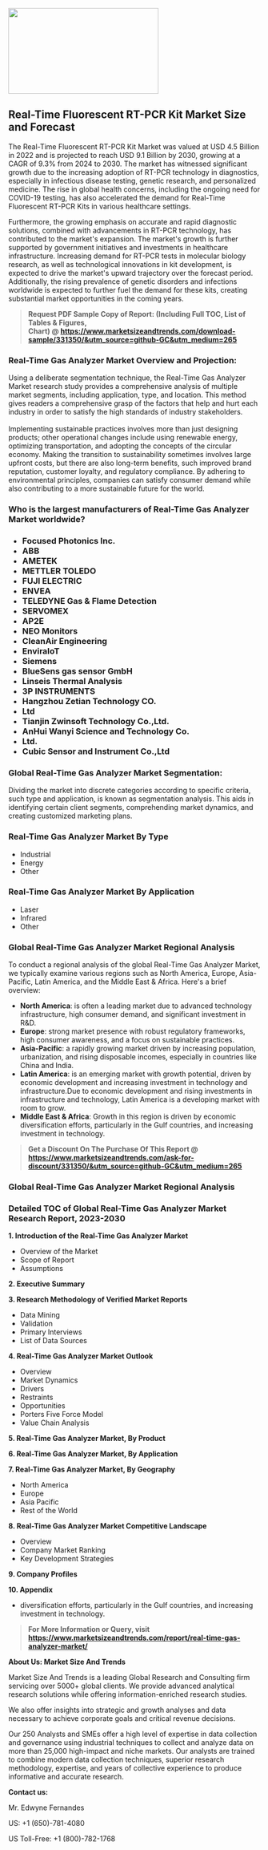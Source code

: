 <p><img class="alignnone size-medium wp-image-20088" src="https://ffe5etoiles.com/wp-content/uploads/2024/12/MST1-300x171.png" alt="" width="300" height="171" /></p><h2>Real-Time Fluorescent RT-PCR Kit Market Size and Forecast</h2><p>The Real-Time Fluorescent RT-PCR Kit Market was valued at USD 4.5 Billion in 2022 and is projected to reach USD 9.1 Billion by 2030, growing at a CAGR of 9.3% from 2024 to 2030. The market has witnessed significant growth due to the increasing adoption of RT-PCR technology in diagnostics, especially in infectious disease testing, genetic research, and personalized medicine. The rise in global health concerns, including the ongoing need for COVID-19 testing, has also accelerated the demand for Real-Time Fluorescent RT-PCR Kits in various healthcare settings.</p><p>Furthermore, the growing emphasis on accurate and rapid diagnostic solutions, combined with advancements in RT-PCR technology, has contributed to the market's expansion. The market's growth is further supported by government initiatives and investments in healthcare infrastructure. Increasing demand for RT-PCR tests in molecular biology research, as well as technological innovations in kit development, is expected to drive the market's upward trajectory over the forecast period. Additionally, the rising prevalence of genetic disorders and infections worldwide is expected to further fuel the demand for these kits, creating substantial market opportunities in the coming years.</p></p><blockquote id="" class=""><strong>Request PDF Sample Copy of Report: (Including Full TOC, List of Tables &amp; Figures, Chart)&nbsp;@&nbsp;<strong><a href="https://www.marketsizeandtrends.com/download-sample/331350/&utm_source=github-GC&utm_medium=265" target="_blank">https://www.marketsizeandtrends.com/download-sample/331350/&utm_source=github-GC&utm_medium=265</a></strong></strong></blockquote><h3 id="" class="">Real-Time Gas Analyzer Market&nbsp;Overview and Projection:</h3><p id="" class="">Using a deliberate segmentation technique, the Real-Time Gas Analyzer Market research study provides a comprehensive analysis of multiple market segments, including application, type, and location. This method gives readers a comprehensive grasp of the factors that help and hurt each industry in order to satisfy the high standards of industry stakeholders. <br /> <br />Implementing sustainable practices involves more than just designing products; other operational changes include using renewable energy, optimizing transportation, and adopting the concepts of the circular economy. Making the transition to sustainability sometimes involves large upfront costs, but there are also long-term benefits, such improved brand reputation, customer loyalty, and regulatory compliance. By adhering to environmental principles, companies can satisfy consumer demand while also contributing to a more sustainable future for the world.</p><h3 id="" class="">Who is the largest manufacturers of&nbsp;Real-Time Gas Analyzer Market worldwide?</h3><h3 class=""><p><ul><li>Focused Photonics Inc. </li><li> ABB </li><li> AMETEK </li><li> METTLER TOLEDO </li><li> FUJI ELECTRIC </li><li> ENVEA </li><li> TELEDYNE Gas & Flame Detection </li><li> SERVOMEX </li><li> AP2E </li><li> NEO Monitors </li><li> CleanAir Engineering </li><li> EnviraIoT </li><li> Siemens </li><li> BlueSens gas sensor GmbH </li><li> Linseis Thermal Analysis </li><li> 3P INSTRUMENTS </li><li> Hangzhou Zetian Technology CO. </li><li> Ltd </li><li> Tianjin Zwinsoft Technology Co.,Ltd. </li><li> AnHui Wanyi Science and Technology Co. </li><li> Ltd. </li><li> Cubic Sensor and Instrument Co.,Ltd</li></ul></p></h3><h3 id="" class="">Global&nbsp;Real-Time Gas Analyzer Market Segmentation:</h3><p id="" class="">Dividing the market into discrete categories according to specific criteria, such type and application, is known as segmentation analysis. This aids in identifying certain client segments, comprehending market dynamics, and creating customized marketing plans.</p><h3 id="" class="">Real-Time Gas Analyzer Market&nbsp;By Type</h3><p><p><ul><li>Industrial</li><li> Energy</li><li> Other</p></li></ul></p></p><h3 id="" class="">Real-Time Gas Analyzer Market&nbsp;By Application</h3><p class=""><p><ul><li>Laser</li><li> Infrared</li><li> Other</li></ul></p></p><h3 id="" class="">Global Real-Time Gas Analyzer Market Regional Analysis</h3><p id="" class="">To conduct a regional analysis of the global Real-Time Gas Analyzer Market, we typically examine various regions such as North America, Europe, Asia-Pacific, Latin America, and the Middle East &amp; Africa. Here's a brief overview:</p><ul><li><strong>North America</strong>: is often a leading market due to advanced technology infrastructure, high consumer demand, and significant investment in R&amp;D.</li><li><strong>Europe</strong>: strong market presence with robust regulatory frameworks, high consumer awareness, and a focus on sustainable practices.</li><li><strong>Asia-Pacific</strong>: a rapidly growing market driven by increasing population, urbanization, and rising disposable incomes, especially in countries like China and India.</li><li><strong>Latin America</strong>: is an emerging market with growth potential, driven by economic development and increasing investment in technology and infrastructure.Due to economic development and rising investments in infrastructure and technology, Latin America is a developing market with room to grow.</li><li><strong>Middle East &amp; Africa</strong>: Growth in this region is driven by economic diversification efforts, particularly in the Gulf countries, and increasing investment in technology.</li></ul><blockquote id="" class=""><strong>Get a Discount On The Purchase Of This Report @ <strong><a href="https://www.marketsizeandtrends.com/ask-for-discount/331350/&utm_source=github-GC&utm_medium=265" target="_blank">https://www.marketsizeandtrends.com/ask-for-discount/331350/&utm_source=github-GC&utm_medium=265</a></strong></strong></blockquote><h3 id="" class="">Global Real-Time Gas Analyzer Market Regional Analysis</h3><h3 id="" class="">Detailed TOC of Global Real-Time Gas Analyzer Market Research Report, 2023-2030</h3><p id="" class=""><strong>1. Introduction of the Real-Time Gas Analyzer Market</strong></p><ul><li>Overview of the Market</li><li>Scope of Report</li><li>Assumptions</li></ul><p id="" class=""><strong>2. Executive Summary</strong></p><p id="" class=""><strong>3. Research Methodology of Verified Market Reports</strong></p><ul><li>Data Mining</li><li>Validation</li><li>Primary Interviews</li><li>List of Data Sources</li></ul><p id="" class=""><strong>4. Real-Time Gas Analyzer Market Outlook</strong></p><ul><li>Overview</li><li>Market Dynamics</li><li>Drivers</li><li>Restraints</li><li>Opportunities</li><li>Porters Five Force Model</li><li>Value Chain Analysis</li></ul><p id="" class=""><strong>5. Real-Time Gas Analyzer Market, By Product</strong></p><p id="" class=""><strong>6. Real-Time Gas Analyzer Market, By Application</strong></p><p id="" class=""><strong>7. Real-Time Gas Analyzer Market, By Geography</strong></p><ul><li>North America</li><li>Europe</li><li>Asia Pacific</li><li>Rest of the World</li></ul><p id="" class=""><strong>8. Real-Time Gas Analyzer Market Competitive Landscape</strong></p><ul><li>Overview</li><li>Company Market Ranking</li><li>Key Development Strategies</li></ul><p id="" class=""><strong>9. Company Profiles</strong></p><p id="" class=""><strong>10. Appendix</strong></p><ul><li>diversification efforts, particularly in the Gulf countries, and increasing investment in technology.</li></ul><blockquote id="" class=""><strong>For More Information or Query, visit <strong><strong><a href="https://www.marketsizeandtrends.com/report/real-time-gas-analyzer-market/" target="_blank">https://www.marketsizeandtrends.com/report/real-time-gas-analyzer-market/</a></strong></strong></strong></blockquote><p id="" class=""><strong>About Us: Market Size And Trends</strong></p><p id="" class="">Market Size And Trends is a leading Global Research and Consulting firm servicing over 5000+ global clients. We provide advanced analytical research solutions while offering information-enriched research studies.</p><p id="" class="">We also offer insights into strategic and growth analyses and data necessary to achieve corporate goals and critical revenue decisions.</p><p id="" class="">Our 250 Analysts and SMEs offer a high level of expertise in data collection and governance using industrial techniques to collect and analyze data on more than 25,000 high-impact and niche markets. Our analysts are trained to combine modern data collection techniques, superior research methodology, expertise, and years of collective experience to produce informative and accurate research.</p><p id="" class=""><strong>Contact us:</strong></p><p id="" class="">Mr. Edwyne Fernandes</p><p id="" class="">US: +1 (650)-781-4080</p><p id="" class="">US Toll-Free: +1 (800)-782-1768</p>
